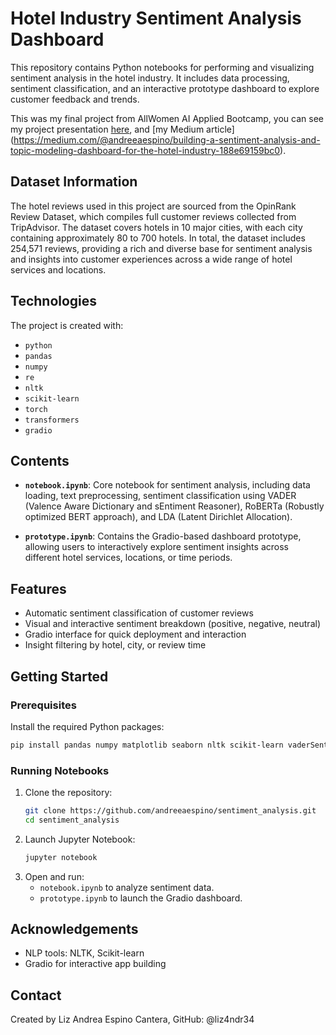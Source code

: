 # Hotel Industry Sentiment Analysis Dashboard
This repository contains Python notebooks for performing and visualizing sentiment analysis in the hotel industry. It includes data processing, sentiment classification, and an interactive prototype dashboard to explore customer feedback and trends.

This was my final project from AllWomen AI Applied Bootcamp, you can see my project presentation [here](https://github.com/andreeaespino/sentiment_analysis/blob/5b5e08ffc37a1e66c51b3dc98e5066a861464f4a/presentation_sentiment_analysis_dashboard.pptx), and [my Medium article] (https://medium.com/@andreeaespino/building-a-sentiment-analysis-and-topic-modeling-dashboard-for-the-hotel-industry-188e69159bc0).

## Dataset Information
The hotel reviews used in this project are sourced from the OpinRank Review Dataset, which compiles full customer reviews collected from TripAdvisor. The dataset covers hotels in 10 major cities, with each city containing approximately 80 to 700 hotels. In total, the dataset includes 254,571 reviews, providing a rich and diverse base for sentiment analysis and insights into customer experiences across a wide range of hotel services and locations.

## Technologies
The project is created with:
* `python`
* `pandas`
* `numpy`
* `re`
* `nltk`
* `scikit-learn`
* `torch`
* `transformers`
* `gradio`

## Contents
- **`notebook.ipynb`**: Core notebook for sentiment analysis, including data loading, text preprocessing, sentiment classification using VADER (Valence Aware Dictionary and sEntiment Reasoner), RoBERTa (Robustly optimized BERT approach), and LDA (Latent Dirichlet Allocation).
  
- **`prototype.ipynb`**: Contains the Gradio-based dashboard prototype, allowing users to interactively explore sentiment insights across different hotel services, locations, or time periods.

## Features
- Automatic sentiment classification of customer reviews
- Visual and interactive sentiment breakdown (positive, negative, neutral)
- Gradio interface for quick deployment and interaction
- Insight filtering by hotel, city, or review time

## Getting Started

### Prerequisites

Install the required Python packages:

```bash
pip install pandas numpy matplotlib seaborn nltk scikit-learn vaderSentiment torch transformers gradio
```
### Running Notebooks
1. Clone the repository:
    ```bash
    git clone https://github.com/andreeaespino/sentiment_analysis.git
    cd sentiment_analysis
    ```
2. Launch Jupyter Notebook:
    ```bash
    jupyter notebook
    ```
3. Open and run:
    * `notebook.ipynb` to analyze sentiment data.
    * `prototype.ipynb` to launch the Gradio dashboard.


## Acknowledgements
- NLP tools: NLTK, Scikit-learn
- Gradio for interactive app building

## Contact
Created by Liz Andrea Espino Cantera, GitHub: @liz4ndr34
